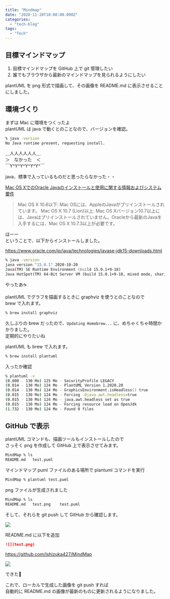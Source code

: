 ```yaml
---
title: "Mindmap"
date: "2020-11-28T10:00:00.000Z"
categories: 
  - "tech-blog"
tags: 
  - "Tech"
---
```


## 目標マインドマップ

1. 目標マインドマップを GitHub 上で git 管理したい
2. 誰でもブラウザから最新のマインドマップを見られるようにしたい

plantUML を png 形式で描画して、その画像を README.md に表示させることにしました。  

## 環境づくり

まずは Mac に環境をつくったよ  
plantUML は java で動くとのことなので、バージョンを確認。  

```zsh
% java -version
No Java runtime present, requesting install.
```

＿人人人人人人＿  
＞　なかった　＜  
￣Y^Y^Y^Y^Y^Y^￣  

java、標準で入っているものだと思ったらなかった・・  


[Mac OS XでのOracle Javaのインストールと使用に関する情報およびシステム要件](https://www.java.com/ja/download/help/java_mac.html)

> Mac OS X 10.6以下: Mac OSには、AppleのJavaがプリインストールされています。
> Mac OS X 10.7 (Lion)以上: Mac OS Xバージョン10.7以上には、Javaはプリインストールされていません。Oracleから最新のJavaを入手するには、Mac OS X 10.7.3以上が必要です。

ほーー  
ということで、以下からインストールしました。  

https://www.oracle.com/jp/java/technologies/javase-jdk15-downloads.html

```zsh
% java -version
java version "15.0.1" 2020-10-20
Java(TM) SE Runtime Environment (build 15.0.1+9-18)
Java HotSpot(TM) 64-Bit Server VM (build 15.0.1+9-18, mixed mode, sharing)
```

やったあ☕

plantUML でグラフを描画するときに graphviz を使うとのことなので  
brew で入れます。

```zsh
% brew install graphviz
```

久しぶりの brew だったので、`Updating Homebrew...` に、めちゃくちゃ時間かかりました。  
定期的にやりたいね

plantUML も brew で入れます。

```zsh
% brew install plantuml
```

入ったか確認

```zsh
% plantuml -v
(0.000 - 130 Mo) 125 Mo - SecurityProfile LEGACY
(0.014 - 130 Mo) 124 Mo - PlantUML Version 1.2020.20
(0.014 - 130 Mo) 124 Mo - GraphicsEnvironment.isHeadless() true
(0.015 - 130 Mo) 124 Mo - Forcing -Djava.awt.headless=true
(0.015 - 130 Mo) 124 Mo - java.awt.headless set as true
(0.015 - 130 Mo) 124 Mo - Forcing resource load on OpenJdk
(1.732 - 130 Mo) 124 Mo - Found 0 files
```

## GitHub で表示

plantUML コマンドも、描画ツールもインストールしたので  
さっそく png を作成して GitHub 上で表示させてみます。

```zsh
MindMap % ls
README.md	test.puml
```

マインドマップ puml ファイルのある場所で plantuml コマンドを実行

```zsh
MindMap % plantuml test.puml
```

png ファイルが生成されました

```zsh
MindMap % ls
README.md	test.png	test.puml
```

そして、それらを git push して GitHub から確認します。

![](/images/SS_2020-11-29_0.37.42.png)

README.md に以下を追加

```markdown
![](test.png)
```

https://github.com/Ishizuka427/MindMap

![](/images/SS_2020-11-29_0.41.06.png)

できた🙌

これで、ローカルで生成した画像を git push すれば  
自動的に README.md の画像が最新のものに更新されるようになりました。
